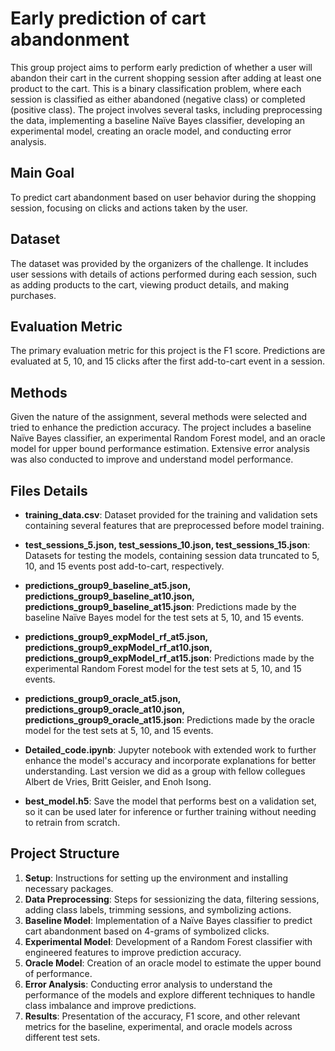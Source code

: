 # Early prediction of cart abandonment
This group project aims to perform early prediction of whether a user will abandon their cart in the current shopping session after adding at least one product to the cart. This is a binary classification problem, where each session is classified as either abandoned (negative class) or completed (positive class). The project involves several tasks, including preprocessing the data, implementing a baseline Naïve Bayes classifier, developing an experimental model, creating an oracle model, and conducting error analysis.

## Main Goal
To predict cart abandonment based on user behavior during the shopping session, focusing on clicks and actions taken by the user.

## Dataset
The dataset was provided by the organizers of the challenge. It includes user sessions with details of actions performed during each session, such as adding products to the cart, viewing product details, and making purchases.

## Evaluation Metric
The primary evaluation metric for this project is the F1 score. Predictions are evaluated at 5, 10, and 15 clicks after the first add-to-cart event in a session.

## Methods
Given the nature of the assignment, several methods were selected and tried to enhance the prediction accuracy. The project includes a baseline Naïve Bayes classifier, an experimental Random Forest model, and an oracle model for upper bound performance estimation. Extensive error analysis was also conducted to improve and understand model performance.

## Files Details
- **training_data.csv**: Dataset provided for the training and validation sets containing several features that are preprocessed before model training.
- **test_sessions_5.json, test_sessions_10.json, test_sessions_15.json**: Datasets for testing the models, containing session data truncated to 5, 10, and 15 events post add-to-cart, respectively.
- **predictions_group9_baseline_at5.json, predictions_group9_baseline_at10.json, predictions_group9_baseline_at15.json**: Predictions made by the baseline Naïve Bayes model for the test sets at 5, 10, and 15 events.
- **predictions_group9_expModel_rf_at5.json, predictions_group9_expModel_rf_at10.json, predictions_group9_expModel_rf_at15.json**: Predictions made by the experimental Random Forest model for the test sets at 5, 10, and 15 events.
- **predictions_group9_oracle_at5.json, predictions_group9_oracle_at10.json, predictions_group9_oracle_at15.json**: Predictions made by the oracle model for the test sets at 5, 10, and 15 events.
- **Detailed_code.ipynb**: Jupyter notebook with extended work to further enhance the model's accuracy and incorporate explanations for better understanding. Last version we did as a group with fellow collegues Albert de Vries, Britt Geisler, and Enoh Isong.

- **best_model.h5**: Save the model that performs best on a validation set, so it can be used later for inference or further training without needing to retrain from scratch.
   
## Project Structure
1. **Setup**: Instructions for setting up the environment and installing necessary packages.
2. **Data Preprocessing**: Steps for sessionizing the data, filtering sessions, adding class labels, trimming sessions, and symbolizing actions.
3. **Baseline Model**: Implementation of a Naïve Bayes classifier to predict cart abandonment based on 4-grams of symbolized clicks.
4. **Experimental Model**: Development of a Random Forest classifier with engineered features to improve prediction accuracy.
5. **Oracle Model**: Creation of an oracle model to estimate the upper bound of performance.
6. **Error Analysis**: Conducting error analysis to understand the performance of the models and explore different techniques to handle class imbalance and improve predictions.
7. **Results**: Presentation of the accuracy, F1 score, and other relevant metrics for the baseline, experimental, and oracle models across different test sets.
